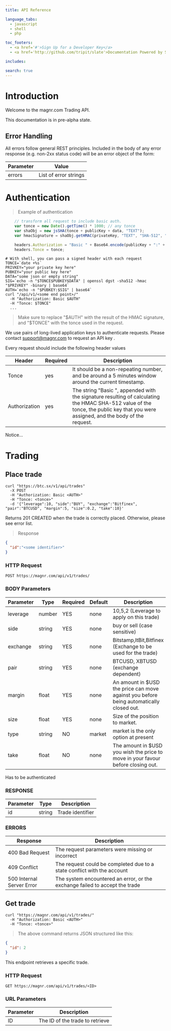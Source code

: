 ```yaml
---
title: API Reference

language_tabs:
  - javascript
  - shell
  - php

toc_footers:
  - <a href='#'>Sign Up for a Developer Key</a>
  - <a href='http://github.com/tripit/slate'>Documentation Powered by Slate</a>

includes:

search: true
---
```


# Introduction

Welcome to the magnr.com Trading API.

This documentation is in pre-alpha state.

## Error Handling

All errors follow general REST principles. Included in the body of any error response (e.g. non-2xx status code) will be an error object of the form:

Parameter | Value
---------- | -------
errors | List of error strings

# Authentication


> Example of authentication

```javascript
    // transform all request to include basic auth.
    var tonce = new Date().getTime() * 1000; // any tonce
    var shaObj = new jsSHA(tonce + publicKey + data, "TEXT");
    var hmacSignature = shaObj.getHMAC(privateKey, "TEXT", "SHA-512", "B64");

    headers.Authorization = "Basic " + Base64.encode(publicKey + ":" + hmacSignature);
    headers.Tonce = tonce;
```

```shell
# With shell, you can pass a signed header with each request
TONCE=`date +%s`
PRIVKEY="your private key here"
PUBKEY="your public key here"
DATA="some json or empty string"
SIG=`echo -n "$TONCE$PUBKEY$DATA" | openssl dgst -sha512 -hmac "$PRIVKEY" -binary | base64`
AUTH=`echo -n "$PUBKEY:$SIG" | base64`
curl "/api/v1/<some end point>/"
  -H "Authorization: Basic $AUTH"
  -H "Tonce: $TONCE"
  ...
```

> Make sure to replace "$AUTH" with the result of the HMAC signature, and "$TONCE" with the tonce used in the request.

We use pairs of long-lived application keys to authenticate requests. Please contact <support@magnr.com> to request an API key .

Every request should include the following header values

Header | Required | Description
--------- | ------- | -----------
Tonce | yes | It should be a non-repeating number, and be around a 5 minutes window around the current timestamp.
Authorization | yes | The string "Basic ", appended with the signature resulting of calculating the HMAC SHA-512 value of the tonce, the public key that you were assigned, and the body of the request.



<aside class="notice">
Notice...
</aside>

# Trading

## Place trade

```shell
curl "https://btc.sx/v1/api/trades"
  -X POST
  -H "Authorization: Basic <AUTH>"
  -H "Tonce: <tonce>"
  -d '{"leverage":10, "side":"BUY", "exchange":"Bitfinex", "pair":"BTCUSD", "margin":5, "size":0.2, "take":10}'
```

Returns 201 CREATED when the trade is correctly placed. Otherwise, please see error list.

> Response

```json
{
  "id":"<some identifier>"
}
```

### HTTP Request

`POST https://magnr.com/api/v1/trades/`

### BODY Parameters

Parameter | Type | Required | Default | Description
--------- | ---- | ------- | ----------- | ----------------
leverage | number | YES | none | 10,5,2 (Leverage to apply on this trade)
side | string | YES | none | buy or sell (case sensitive)
exchange | string | YES | none | Bitstamp,ItBit,Bitfinex (Exchange to be used for the trade)
pair | string | YES | none | BTCUSD, XBTUSD (exchange dependent)
margin | float | YES | none | An amount in $USD the price can move against you before being automatically closed out. 
size | float | YES | none | Size of the position to market.
type | string | NO | market | market is the only option at present
take |float | NO | none | The amount in $USD you wish the price to move in your favour before closing out.

<aside class="success">
Has to be authenticated
</aside>

### RESPONSE

Parameter | Type | Description
--------- | ---- | ----------------
id | string | Trade identifier

### ERRORS

Response | Description
-------- | -----------
400 Bad Request | The request parameters were missing or incorrect
409 Conflict | The request could be completed due to a state conflict with the account
500 Internal Server Error | The system encountered an error, or the exchange failed to accept the trade 

## Get trade

```shell
curl "https://magnr.com/api/v1/trades/"
  -H "Authorization: Basic <AUTH>"
  -H "Tonce: <tonce>"
```

> The above command returns JSON structured like this:

```json
{
  "id": 2
}
```

This endpoint retrieves a specific trade.

### HTTP Request

`GET https://magnr.com/api/v1/trades/<ID>`

### URL Parameters

Parameter | Description
--------- | -----------
ID | The ID of the trade to retrieve

